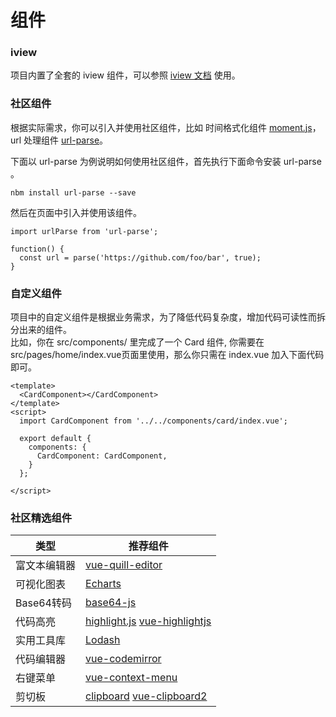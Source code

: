 # 组件

### iview
项目内置了全套的 iview 组件，可以参照 [iview 文档](http://v3.iviewui.com/docs/guide/start) 使用。

### 社区组件
根据实际需求，你可以引入并使用社区组件，比如 时间格式化组件 [moment.js](http://momentjs.cn/)，url 处理组件 [url-parse](https://www.npmjs.com/package/url-parse)。

下面以 url-parse 为例说明如何使用社区组件，首先执行下面命令安装 url-parse 。

`nbm install url-parse --save`  

然后在页面中引入并使用该组件。  
```
import urlParse from 'url-parse';

function() {
  const url = parse('https://github.com/foo/bar', true);
}
```

### 自定义组件
项目中的自定义组件是根据业务需求，为了降低代码复杂度，增加代码可读性而拆分出来的组件。  
比如，你在 src/components/ 里完成了一个 Card 组件, 你需要在 src/pages/home/index.vue页面里使用，那么你只需在 index.vue 加入下面代码即可。
```
<template>
  <CardComponent></CardComponent>
</template>
<script>
  import CardComponent from '../../components/card/index.vue';
  
  export default {
    components: {
      CardComponent: CardComponent,
    }
  };

</script>
```


### 社区精选组件

|  类型        | 推荐组件  |
|  ----       | ----  |
| 富文本编辑器  | [vue-quill-editor](https://www.npmjs.com/package/vue-quill-editor) |
| 可视化图表	   | [Echarts](https://www.npmjs.com/package/echartsr)  |
| Base64转码	     | [base64-js](https://www.npmjs.com/package/base64-js)    |
| 代码高亮      | [highlight.js](https://www.npmjs.com/package/highlight.js)    [vue-highlightjs](https://www.npmjs.com/package/vue-highlightjs)    |
| 实用工具库    | [Lodash](https://www.npmjs.com/package/lodash)    |
| 代码编辑器    | [vue-codemirror](https://www.npmjs.com/package/vue-codemirror)    |
| 右键菜单     | [vue-context-menu](https://www.npmjs.com/package/vue-context-menu)   | 
| 剪切板       | [clipboard](https://www.npmjs.com/package/clipboard)    [vue-clipboard2](https://www.npmjs.com/package/vue-clipboard2)  |